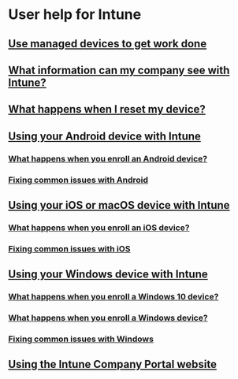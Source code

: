 # User help for Intune
## [Use managed devices to get work done](use-managed-devices-to-get-work-done.md)
## [What information can my company see with Intune?](what-info-can-your-company-see-when-you-enroll-your-device-in-intune.md)
## [What happens when I reset my device?](what-happens-if-you-reset-your-device-cpwebsite.md)
## [Using your Android device with Intune](using-your-android-device-with-intune.md)
### [What happens when you enroll an Android device?](what-happens-if-you-install-the-company-portal-app-and-enroll-your-device-in-intune-android.md)
### [Fixing common issues with Android](troubleshoot-your-device-android.md)
## [Using your iOS or macOS device with Intune](using-your-iOS-or-macOS-device-with-intune.md)
### [What happens when you enroll an iOS device?](what-happens-if-you-install-the-company-portal-app-and-enroll-your-device-in-intune-ios.md)
### [Fixing common issues with iOS](troubleshoot-your-device-iOS.md)
## [Using your Windows device with Intune](using-your-windows-device-with-intune.md)
### [What happens when you enroll a Windows 10 device?](what-happens-if-you-install-the-company-portal-app-and-enroll-your-device-in-intune-windows10.md)
### [What happens when you enroll a Windows device?](what-happens-if-you-install-the-company-portal-app-and-enroll-your-device-in-intune-windows.md)
### [Fixing common issues with Windows](troubleshoot-your-device-windows.md)
## [Using the Intune Company Portal website](using-the-intune-company-portal-website.md)
